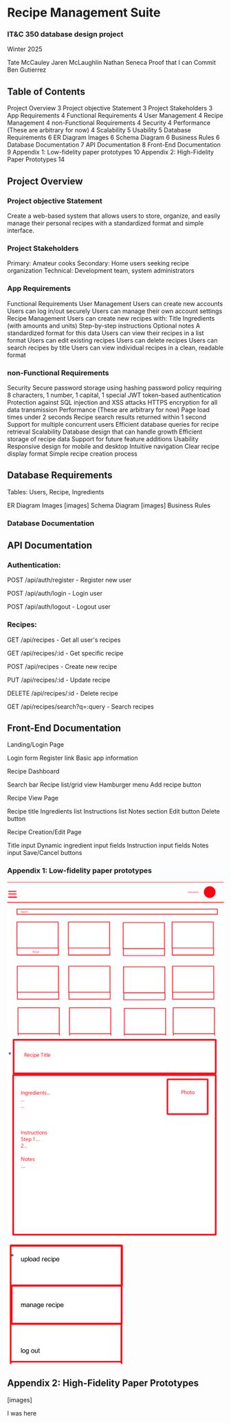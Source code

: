 # Recipe Management Suite
### IT&C 350 database design project
Winter 2025

Tate McCauley
Jaren McLaughlin
Nathan Seneca Proof that I can Commit
Ben Gutierrez


## Table of Contents
Project Overview	3
Project objective Statement	3
Project Stakeholders	3
App Requirements	4
Functional Requirements	4
User Management	4
Recipe Management	4
non-Functional Requirements	4
Security	4
Performance (These are arbitrary for now)	4
Scalability	5
Usability	5
Database Requirements	6
ER Diagram Images	6
Schema Diagram	6
Business Rules	6
Database Documentation	7
API Documentation	8
Front-End Documentation	9
Appendix 1: Low-fidelity paper prototypes	10
Appendix 2: High-Fidelity Paper Prototypes	14


## Project Overview
### Project objective Statement
Create a web-based system that allows users to store, organize, and easily manage their personal recipes with a standardized format and simple interface.

### Project Stakeholders
Primary: Amateur cooks
Secondary: Home users seeking recipe organization
Technical: Development team, system administrators

### App Requirements
Functional Requirements
User Management
Users can create new accounts
Users can log in/out securely
Users can manage their own account settings
Recipe Management
Users can create new recipes with:
Title
Ingredients (with amounts and units)
Step-by-step instructions
Optional notes
A standardized format for this data
Users can view their recipes in a list format
Users can edit existing recipes
Users can delete recipes
Users can search recipes by title
Users can view individual recipes in a clean, readable format


### non-Functional Requirements
Security
Secure password storage using hashing
password policy requiring 8 characters, 1 number, 1 capital, 1 special
JWT token-based authentication
Protection against SQL injection and XSS attacks
HTTPS encryption for all data transmission
Performance (These are arbitrary for now)
Page load times under 2 seconds
Recipe search results returned within 1 second
Support for multiple concurrent users
Efficient database queries for recipe retrieval
Scalability
Database design that can handle growth
Efficient storage of recipe data
Support for future feature additions
Usability
Responsive design for mobile and desktop
Intuitive navigation
Clear recipe display format
Simple recipe creation process

## Database Requirements
Tables: Users, Recipe, Ingredients

ER Diagram Images
[images]
Schema Diagram
[images]
Business Rules




### Database Documentation



## API Documentation
### Authentication:

POST /api/auth/register - Register new user

POST /api/auth/login - Login user

POST /api/auth/logout - Logout user

### Recipes:

GET /api/recipes - Get all user's recipes

GET /api/recipes/:id - Get specific recipe

POST /api/recipes - Create new recipe

PUT /api/recipes/:id - Update recipe

DELETE /api/recipes/:id - Delete recipe

GET /api/recipes/search?q=:query - Search recipes



## Front-End Documentation
Landing/Login Page

Login form
Register link
Basic app information

Recipe Dashboard

Search bar
Recipe list/grid view
Hamburger menu
Add recipe button

Recipe View Page

Recipe title
Ingredients list
Instructions list
Notes section
Edit button
Delete button

Recipe Creation/Edit Page

Title input
Dynamic ingredient input fields
Instruction input fields
Notes input
Save/Cancel buttons



### Appendix 1: Low-fidelity paper prototypes

![Website](Website.png)
![RecipeCard](RecipeCard.png)
![HamburgerBar](HamburgerBar.png)



## Appendix 2: High-Fidelity Paper Prototypes
[images]



I was here
